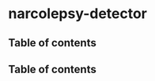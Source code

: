 # narcolepsy-detector

Table of contents
-----------------

## Table of contents
<!-- 1. `prepare_data.py` -->


<!-- # Description

This repository contains the machine learning methods and pipeline for classifying narcolepsy using polysomnography biomarkers that was developed at Stanford University, and is intended primarily for research and historical reference.

Those interested in using the sleep staging classification methods that were developed from this should use the primary, [Stanford-STAGES](https://www.github.com/stanford-stages/stanford-stages) repository. -->
